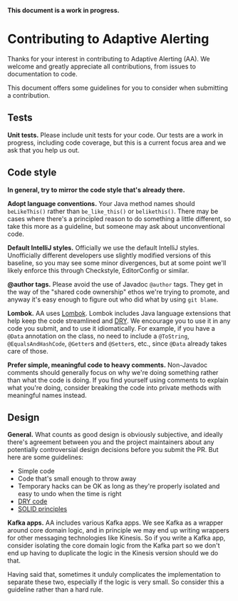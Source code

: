 **This document is a work in progress.**

# Contributing to Adaptive Alerting

Thanks for your interest in contributing to Adaptive Alerting (AA). We welcome and greatly appreciate all contributions, from
issues to documentation to code.

This document offers some guidelines for you to consider when submitting a contribution.

## Tests

**Unit tests.** Please include unit tests for your code. Our tests are a work in progress, including code coverage, but this is a current
focus area and we ask that you help us out.

## Code style

**In general, try to mirror the code style that's already there.**

**Adopt language conventions.** Your Java method names should `beLikeThis()` rather than `be_like_this()` or `belikethis()`.
There may be cases where there's a principled reason to do something a little different, so take this more as a guideline,
but someone may ask about unconventional code.

**Default IntelliJ styles.** Officially we use the default IntelliJ styles. Unofficially different developers use slightly
modified versions of this baseline, so you may see some minor divergences, but at some point we'll likely enforce this
through Checkstyle, EditorConfig or similar.

**@author tags.** Please avoid the use of Javadoc `@author` tags. They get in the way of the "shared code ownership" ethos
we're trying to promote, and anyway it's easy enough to figure out who did what by using `git blame`.

**Lombok.** AA uses [Lombok](https://projectlombok.org/). Lombok includes Java language extensions that help keep the code
streamlined and [DRY](https://en.wikipedia.org/wiki/Don%27t_repeat_yourself). We encourage you to use it in any code you
submit, and to use it idiomatically. For example, if you have a `@Data` annotation on the class, no need to include a
`@ToString`, `@EqualsAndHashCode`, `@Getter`s and `@Setter`s, etc., since `@Data` already takes care of those.

**Prefer simple, meaningful code to heavy comments.** Non-Javadoc comments should generally focus on why we're doing
something rather than what the code is doing. If you find yourself using comments to explain what you're doing, consider
breaking the code into private methods with meaningful names instead.

## Design

**General.** What counts as good design is obviously subjective, and ideally there's agreement between you and the project
maintainers about any potentially controversial design decisions before you submit the PR. But here are some guidelines:

- Simple code
- Code that's small enough to throw away
- Temporary hacks can be OK as long as they're properly isolated and easy to undo when the time is right
- [DRY code](https://en.wikipedia.org/wiki/Don%27t_repeat_yourself)
- [SOLID principles](https://itnext.io/solid-principles-explanation-and-examples-715b975dcad4)

**Kafka apps.** AA includes various Kafka apps. We see Kafka as a wrapper around core domain logic, and in principle we may
end up writing wrappers for other messaging technologies like Kinesis. So if you write a Kafka app, consider isolating the
core domain logic from the Kafka part so we don't end up having to duplicate the logic in the Kinesis version should we do
that.

Having said that, sometimes it unduly complicates the implementation to separate these two, especially if the logic is very
small. So consider this a guideline rather than a hard rule.
